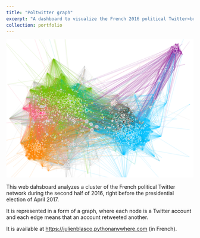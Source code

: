 ```yaml
---
title: "Poltwitter graph"
excerpt: "A dashboard to visualize the French 2016 political Twitter<br/><img src='/images/poltwitter-graph.png'>"
collection: portfolio
---
```


[![The clusters of Twitter French politics](/images/poltwitter-graph.png)](https://julienblasco.pythonanywhere.com)

This web dahsboard analyzes a cluster of the French political Twitter network during the second half of 2016, right before the presidential election of April 2017.

It is represented in a form of a graph, where each node is a Twitter account and each edge means that an account retweeted another.

It is available at <https://julienblasco.pythonanywhere.com> (in French).